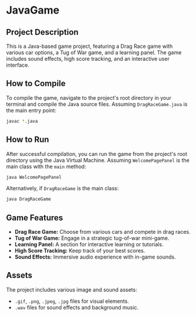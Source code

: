# JavaGame

## Project Description

This is a Java-based game project, featuring a Drag Race game with various car options, a Tug of War game, and a learning panel. The game includes sound effects, high score tracking, and an interactive user interface.

## How to Compile

To compile the game, navigate to the project's root directory in your terminal and compile the Java source files. Assuming `DragRaceGame.java` is the main entry point:

```bash
javac *.java
```

## How to Run

After successful compilation, you can run the game from the project's root directory using the Java Virtual Machine. Assuming `WelcomePagePanel` is the main class with the `main` method:

```bash
java WelcomePagePanel
```

Alternatively, if `DragRaceGame` is the main class:

```bash
java DragRaceGame
```

## Game Features

*   **Drag Race Game:** Choose from various cars and compete in drag races.
*   **Tug of War Game:** Engage in a strategic tug-of-war mini-game.
*   **Learning Panel:** A section for interactive learning or tutorials.
*   **High Score Tracking:** Keep track of your best scores.
*   **Sound Effects:** Immersive audio experience with in-game sounds.

## Assets

The project includes various image and sound assets:

*   `.gif`, `.png`, `.jpeg`, `.jpg` files for visual elements.
*   `.wav` files for sound effects and background music.
